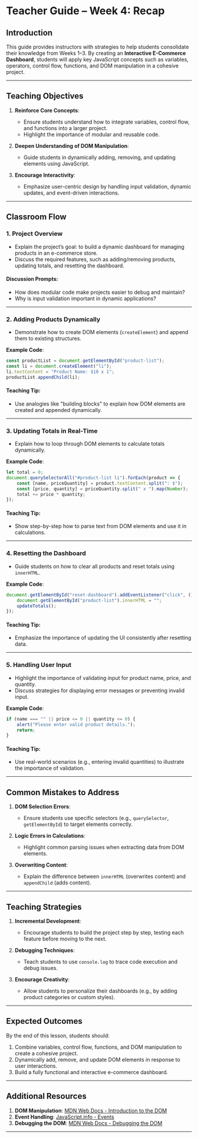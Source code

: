 
# **Teacher Guide – Week 4: Recap**

## **Introduction**
This guide provides instructors with strategies to help students consolidate their knowledge from Weeks 1–3. By creating an **Interactive E-Commerce Dashboard**, students will apply key JavaScript concepts such as variables, operators, control flow, functions, and DOM manipulation in a cohesive project.

---

## **Teaching Objectives**
1. **Reinforce Core Concepts**:
   - Ensure students understand how to integrate variables, control flow, and functions into a larger project.
   - Highlight the importance of modular and reusable code.

2. **Deepen Understanding of DOM Manipulation**:
   - Guide students in dynamically adding, removing, and updating elements using JavaScript.

3. **Encourage Interactivity**:
   - Emphasize user-centric design by handling input validation, dynamic updates, and event-driven interactions.

---

## **Classroom Flow**

### **1. Project Overview**
- Explain the project’s goal: to build a dynamic dashboard for managing products in an e-commerce store.
- Discuss the required features, such as adding/removing products, updating totals, and resetting the dashboard.

#### **Discussion Prompts**:
- How does modular code make projects easier to debug and maintain?
- Why is input validation important in dynamic applications?

---

### **2. Adding Products Dynamically**
- Demonstrate how to create DOM elements (`createElement`) and append them to existing structures.

**Example Code**:
```javascript
const productList = document.getElementById("product-list");
const li = document.createElement("li");
li.textContent = "Product Name: $10 x 1";
productList.appendChild(li);
```

#### **Teaching Tip**:
- Use analogies like "building blocks" to explain how DOM elements are created and appended dynamically.

---

### **3. Updating Totals in Real-Time**
- Explain how to loop through DOM elements to calculate totals dynamically.

**Example Code**:
```javascript
let total = 0;
document.querySelectorAll("#product-list li").forEach(product => {
    const [name, priceQuantity] = product.textContent.split(": $");
    const [price, quantity] = priceQuantity.split(" x ").map(Number);
    total += price * quantity;
});
```

#### **Teaching Tip**:
- Show step-by-step how to parse text from DOM elements and use it in calculations.

---

### **4. Resetting the Dashboard**
- Guide students on how to clear all products and reset totals using `innerHTML`.

**Example Code**:
```javascript
document.getElementById("reset-dashboard").addEventListener("click", () => {
    document.getElementById("product-list").innerHTML = "";
    updateTotals();
});
```

#### **Teaching Tip**:
- Emphasize the importance of updating the UI consistently after resetting data.

---

### **5. Handling User Input**
- Highlight the importance of validating input for product name, price, and quantity.
- Discuss strategies for displaying error messages or preventing invalid input.

**Example Code**:
```javascript
if (name === "" || price <= 0 || quantity <= 0) {
    alert("Please enter valid product details.");
    return;
}
```

#### **Teaching Tip**:
- Use real-world scenarios (e.g., entering invalid quantities) to illustrate the importance of validation.

---

## **Common Mistakes to Address**
1. **DOM Selection Errors**:
   - Ensure students use specific selectors (e.g., `querySelector`, `getElementById`) to target elements correctly.

2. **Logic Errors in Calculations**:
   - Highlight common parsing issues when extracting data from DOM elements.

3. **Overwriting Content**:
   - Explain the difference between `innerHTML` (overwrites content) and `appendChild` (adds content).

---

## **Teaching Strategies**
1. **Incremental Development**:
   - Encourage students to build the project step by step, testing each feature before moving to the next.

2. **Debugging Techniques**:
   - Teach students to use `console.log` to trace code execution and debug issues.

3. **Encourage Creativity**:
   - Allow students to personalize their dashboards (e.g., by adding product categories or custom styles).

---

## **Expected Outcomes**
By the end of this lesson, students should:
1. Combine variables, control flow, functions, and DOM manipulation to create a cohesive project.
2. Dynamically add, remove, and update DOM elements in response to user interactions.
3. Build a fully functional and interactive e-commerce dashboard.

---

## **Additional Resources**
1. **DOM Manipulation**: [MDN Web Docs - Introduction to the DOM](https://developer.mozilla.org/en-US/docs/Web/API/Document_Object_Model/Introduction)
2. **Event Handling**: [JavaScript.info - Events](https://javascript.info/events)
3. **Debugging the DOM**: [MDN Web Docs - Debugging the DOM](https://developer.mozilla.org/en-US/docs/Learn/Tools_and_testing/Debugging/What_went_wrong_in_your_web_page)

---
